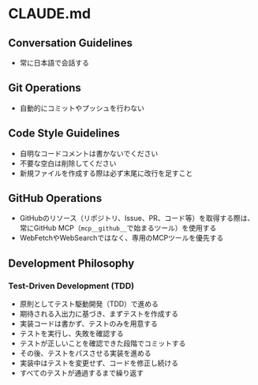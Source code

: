 # CLAUDE.md

## Conversation Guidelines

- 常に日本語で会話する

## Git Operations

- 自動的にコミットやプッシュを行わない

## Code Style Guidelines

- 自明なコードコメントは書かないでください
- 不要な空白は削除してください
- 新規ファイルを作成する際は必ず末尾に改行を足すこと

## GitHub Operations

- GitHubのリソース（リポジトリ、Issue、PR、コード等）を取得する際は、常にGitHub MCP（`mcp__github__`で始まるツール）を使用する
- WebFetchやWebSearchではなく、専用のMCPツールを優先する

## Development Philosophy

### Test-Driven Development (TDD)

- 原則としてテスト駆動開発（TDD）で進める
- 期待される入出力に基づき、まずテストを作成する
- 実装コードは書かず、テストのみを用意する
- テストを実行し、失敗を確認する
- テストが正しいことを確認できた段階でコミットする
- その後、テストをパスさせる実装を進める
- 実装中はテストを変更せず、コードを修正し続ける
- すべてのテストが通過するまで繰り返す
